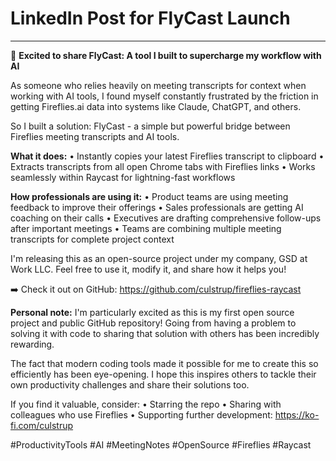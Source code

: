 # LinkedIn Post for FlyCast Launch

---

🚀 **Excited to share FlyCast: A tool I built to supercharge my workflow with AI**

As someone who relies heavily on meeting transcripts for context when working with AI tools, I found myself constantly frustrated by the friction in getting Fireflies.ai data into systems like Claude, ChatGPT, and others.

So I built a solution: FlyCast - a simple but powerful bridge between Fireflies meeting transcripts and AI tools.

**What it does:**
• Instantly copies your latest Fireflies transcript to clipboard
• Extracts transcripts from all open Chrome tabs with Fireflies links
• Works seamlessly within Raycast for lightning-fast workflows

**How professionals are using it:**
• Product teams are using meeting feedback to improve their offerings
• Sales professionals are getting AI coaching on their calls
• Executives are drafting comprehensive follow-ups after important meetings
• Teams are combining multiple meeting transcripts for complete project context

I'm releasing this as an open-source project under my company, GSD at Work LLC. Feel free to use it, modify it, and share how it helps you!

➡️ Check it out on GitHub: https://github.com/culstrup/fireflies-raycast

**Personal note:** I'm particularly excited as this is my first open source project and public GitHub repository! Going from having a problem to solving it with code to sharing that solution with others has been incredibly rewarding.

The fact that modern coding tools made it possible for me to create this so efficiently has been eye-opening. I hope this inspires others to tackle their own productivity challenges and share their solutions too.

If you find it valuable, consider:
• Starring the repo
• Sharing with colleagues who use Fireflies
• Supporting further development: https://ko-fi.com/culstrup

#ProductivityTools #AI #MeetingNotes #OpenSource #Fireflies #Raycast
